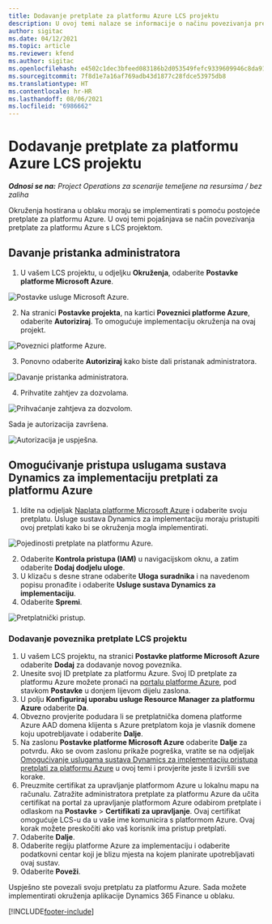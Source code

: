 ```yaml
---
title: Dodavanje pretplate za platformu Azure LCS projektu
description: U ovoj temi nalaze se informacije o načinu povezivanja pretplate za platformu Azure s LCS projektom.
author: sigitac
ms.date: 04/12/2021
ms.topic: article
ms.reviewer: kfend
ms.author: sigitac
ms.openlocfilehash: e4502c1dec3bfeed083186b2d053549fefc9339609946c8da919b46e0e56cc79
ms.sourcegitcommit: 7f8d1e7a16af769adb43d1877c28fdce53975db8
ms.translationtype: HT
ms.contentlocale: hr-HR
ms.lasthandoff: 08/06/2021
ms.locfileid: "6986662"
---
```

# <a name="add-an-azure-subscription-to-an-lcs-project"></a>Dodavanje pretplate za platformu Azure LCS projektu

_**Odnosi se na:** Project Operations za scenarije temeljene na resursima / bez zaliha_

Okruženja hostirana u oblaku moraju se implementirati s pomoću postojeće pretplate za platformu Azure. U ovoj temi pojašnjava se način povezivanja pretplate za platformu Azure s LCS projektom. 

## <a name="grant-admin-consent"></a>Davanje pristanka administratora

1. U vašem LCS projektu, u odjeljku **Okruženja**, odaberite **Postavke platforme Microsoft Azure**.

![Postavke usluge Microsoft Azure.](./media/1MicrosoftAzureSettings.png)

2. Na stranici **Postavke projekta**, na kartici **Poveznici platforme Azure**, odaberite **Autoriziraj**. To omogućuje implementaciju okruženja na ovaj projekt.

![Poveznici platforme Azure.](./media/2AzureConnectors.png)

3. Ponovno odaberite **Autoriziraj** kako biste dali pristanak administratora.

![Davanje pristanka administratora.](./media/3GrantAdminConsent.png)

4. Prihvatite zahtjev za dozvolama.

![Prihvaćanje zahtjeva za dozvolom.](./media/4AcceptPermissionRequest.png)

Sada je autorizacija završena. 

![Autorizacija je uspješna.](./media/5AuthorizationComplete.png)

## <a name="provide-dynamics-deployment-services-access-to-your-azure-subscription"></a><a name="provide"></a>Omogućivanje pristupa uslugama sustava Dynamics za implementaciju pretplati za platformu Azure

1. Idite na odjeljak [Naplata platforme Microsoft Azure](https://portal.azure.com/#blade/Microsoft\_Azure\_Billing/SubscriptionsBlade) i odaberite svoju pretplatu. Usluge sustava Dynamics za implementaciju moraju pristupiti ovoj pretplati kako bi se okruženja mogla implementirati.

![Pojedinosti pretplate na platformu Azure.](./media/6AzureSubscription.png)

2. Odaberite **Kontrola pristupa (IAM)** u navigacijskom oknu, a zatim odaberite **Dodaj dodjelu uloge**.
3. U klizaču s desne strane odaberite **Uloga suradnika** i na navedenom popisu pronađite i odaberite **Usluge sustava Dynamics za implementaciju**. 
4. Odaberite **Spremi**.

![Pretplatnički pristup.](./media/7SubscriptionAccess.png)

### <a name="add-a-subscription-connector-to-an-lcs-project"></a>Dodavanje poveznika pretplate LCS projektu

1. U vašem LCS projektu, na stranici **Postavke platforme Microsoft Azure** odaberite **Dodaj** za dodavanje novog poveznika.
2. Unesite svoj ID pretplate za platformu Azure. Svoj ID pretplate za platformu Azure možete pronaći na [portalu platforme Azure](https://ms.portal.azure.com/), pod stavkom **Postavke** u donjem lijevom dijelu zaslona.
3. U polju **Konfiguriraj uporabu usluge Resource Manager za platformu Azure** odaberite **Da**.
4. Obvezno provjerite podudara li se pretplatnička domena platforme Azure AAD domena klijenta s Azure pretplatom koja je vlasnik domene koju upotrebljavate i odaberite **Dalje**.
5. Na zaslonu **Postavke platforme Microsoft Azure** odaberite **Dalje** za potvrdu. Ako se ovom zaslonu prikaže pogreška, vratite se na odjeljak [Omogućivanje uslugama sustava Dynamics za implementaciju pristupa pretplati za platformu Azure](#provide) u ovoj temi i provjerite jeste li izvršili sve korake.
6. Preuzmite certifikat za upravljanje platformom Azure u lokalnu mapu na računalu. Zatražite administratora pretplate za platformu Azure da učita certifikat na portal za upravljanje platformom Azure odabirom pretplate i odlaskom na **Postavke** > **Certifikati za upravljanje**. Ovaj certifikat omogućuje LCS-u da u vaše ime komunicira s platformom Azure. Ovaj korak možete preskočiti ako vaš korisnik ima pristup pretplati.
7. Odaberite **Dalje**.
8. Odaberite regiju platforme Azure za implementaciju i odaberite podatkovni centar koji je blizu mjesta na kojem planirate upotrebljavati ovaj sustav.
9.  Odaberite **Poveži**.

Uspješno ste povezali svoju pretplatu za platformu Azure. Sada možete implementirati okruženja aplikacije Dynamics 365 Finance u oblaku.




[!INCLUDE[footer-include](../includes/footer-banner.md)]
